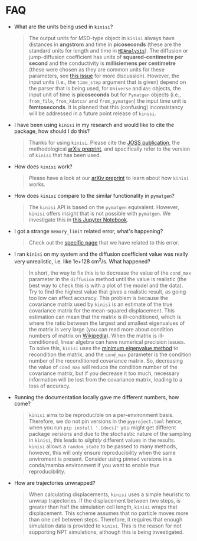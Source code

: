 # FAQ

- What are the units being used in `kinisi`?

    > The output units for MSD-type object in `kinisi` always have distances in **angstrom** and time in **picoseconds** 
    > (these are the standard units for length and time in 
    > [`MDAnalysis`](https://docs.mdanalysis.org/1.1.1/documentation_pages/units.html)). The diffusion or 
    > jump-diffusion coefficient has units of **squared-centimetre per second** and the conductivity is 
    > **millisiemens per centimetre** (these were chosen as they are common units for these
    > parameters, see [this issue](https://github.com/bjmorgan/kinisi/issues/65#issuecomment-2138777775) for
    > more discussion). However, the input units (i.e., the `time_step` argument that is given) depend on the parser 
    > that is being used, for `Universe` and `ASE` objects, the input unit of time is **picoseconds** but for 
    > `Pymatgen` objects (i.e., `from_file`, `from_Xdatcar` and `from_pymatgen`) the input time unit is 
    > **femtoseconds**. It is planned that this (confusing) inconsistancy will be addressed in a future point 
    > release of `kinisi`. 

- I have been using `kinisi` in my research and would like to cite the package, how should I do this?

    > Thanks for using `kinisi`. Please cite the [JOSS publication](https://doi.org/10.21105/joss.05984), the
    > methodological [arXiv preprint](https://arxiv.org/abs/2305.18244), and specifically refer to the
    > version of `kinisi` that has been used. 
    
- How does `kinisi` work?

    > Please have a look at our [arXiv preprint](https://arxiv.org/abs/2305.18244) to learn about how `kinisi` works. 
    
- How does `kinisi` compare to the similar functionality in `pymatgen`?

    > The `kinisi` API is based on the `pymatgen` equivalent. 
    > However, `kinisi` offers insight that is not possible with `pymatgen`. 
    > We investigate this in [this Jupyter Notebook](./pymatgen). 

- I got a strange `memory_limit` related error, what's happening?

    > Check out the [specific page](./memory_limit) that we have related to this error.

- I ran `kinisi` on my system and the diffusion coefficient value was really very unrealistic, i.e. 
    like 1e+128 cm<sup>2</sup>/s. What happened?

    > In short, the way to fix this is to decrease the value of the `cond_max` parameter in the `diffusion` method 
    > until the value is realistic (the best way to check this is with a plot of the model and the data). 
    > Try to find the highest value that gives a realistic result, as going too low can affect accuracy. 
    > This problem is because the covariance matrix used by `kinisi` is an estimate of the true covariance matrix 
    > for the mean-squared displacement. 
    > This estimation can mean that the matrix is ill-conditioned, which is where the ratio between the largest 
    > and smallest eigenvalues of the matrix is very large (you can read more about condition numbers of matrix 
    > on [Wikipedia](https://en.wikipedia.org/wiki/Condition_number#Matrices)). When the matrix is 
    > ill-conditioned, linear algebra can have numerical precision issues. 
    > To solve this, `kinisi` uses the [minimum eigenvalue method](https://doi.org/10.1080/16000870.2019.1696646) to 
    > recondition the matrix, and the `cond_max` parameter is the condition number of the reconditioned covariance 
    > matrix. 
    > So, decreasing the value of `cond_max` will reduce the condition number of the covariance matrix, but if you 
    > decrease it too much, necessary information will be lost from the covariance matrix, leading to a loss of accuracy.

- Running the documentation locally gave me different numbers, how come?

    > `kinisi` aims to be reproducible on a per-environment basis. Therefore, we do not pin versions in 
    > the `pyproject.toml` hence, when you run `pip install '.[docs]'` you might get different package 
    > versions and due to the stochastic nature of the sampling in `kinisi`, this leads to *slightly* 
    > different values in the results. `kinisi` allows a `random_state` to be passed to many methods, 
    > however, this will only ensure reproducibility when the same enviroment is present. Consider using 
    > pinned versions in a conda/mamba environment if you want to enable *true* reproducibility.
    
- How are trajectories unwrapped?

  > When calculating displacements, `kinisi` uses a simple heuristic to unwrap trajectories. 
  > If the displacement between two steps, is greater than half the simulation cell length, `kinisi` wraps that
  > displacement. This scheme assumes that no particle moves more than one cell between steps. Therefore, it requires that
  > enough simulation data is provided to `kinisi`. 
  > This is the reason for not supporting NPT simulations, although this is being investigated.
